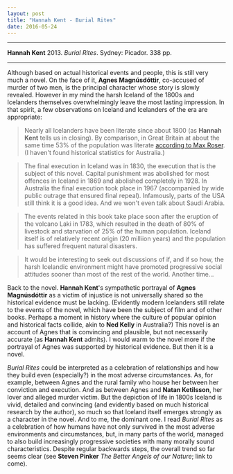 ```yaml
---
layout: post
title: "Hannah Kent - Burial Rites"
date: 2016-05-24
---
```



***
<b>Hannah Kent</b> 2013. _Burial Rites_.  Sydney: Picador. 338 pp.

***

Although based on actual historical events and people, this is still very much a novel.  On the face of it, **Agnes Magnúsdóttir**, co-accused of murder of two men, is the principal character whose story is slowly revealed.  However in my mind the harsh Iceland of the 1800s and Icelanders themselves overwhelmingly leave the most lasting impression.   In that spirit, a few observations on Iceland and Icelanders of the era are appropriate:

>Nearly all Icelanders have been literate since about 1800 (as <b>Hannah Kent</b> tells us in closing). By comparison, in Great Britain at about the same time 53% of the population was literate <A href="https://ourworldindata.org/literacy/">according to Max Roser</A>. (I haven't found historical statistics for Australia.)

>The final execution in Iceland was in 1830, the execution that is the subject of this novel. Capital punishment was abolished for most offences in Iceland in 1869 and abolished completely in 1928.  In Australia the final execution took place in 1967 (accompanied by wide public outrage that ensured final repeal). Infamously, parts of the USA still think it is a good idea.  And we won't even talk about Saudi Arabia.

>The events related in this book take place soon after the eruption of the volcano Laki in 1783, which resulted in the death of 80% of livestock and starvation of 25% of the human population.  Iceland itself is of relatively recent origin (20 milliion years) and the population has suffered frequent natural disasters. 

>It would be interesting to seek out discussions of if, and if so how, the harsh Icelandic environment might have promoted progressive social attitudes sooner than most of the rest of the world.  Another time... 

Back to the novel. **Hannah Kent**'s sympathetic portrayal of **Agnes Magnúsdóttir** as a victim of injustice is not universally shared so the historical evidence must be lacking. (Evidently modern Icelanders still relate to the events of the novel, which have been the subject of film and of other books.  Perhaps a moment in history where the culture of popular opinion and historical facts collide, akin to **Ned Kelly** in Australia?)  This novel is an account of Agnes that is convincing and plausible, but not necessarily accurate (as **Hannah Kent** admits). I  would warm to the novel more if the portrayal of Agnes was supported by historical evidence.  But then it is a novel.

_Burial Rites_ could be interpreted as a celebration of relationships and how they build even (especially?) in the most adverse circumstances.  As, for example, between Agnes and the rural family who house her between her conviction and execution.  And as between Agnes and **Natan Ketilsson**, her lover and alleged murder victim.  But the depiction of life in 1800s Iceland is vivid, detailed and convincing (and evidently based on much historical research by the author), so much so that Iceland itself emerges strongly as a character in the novel.  And to me, the dominant one.  I read _Burial Rites_ as a celebration of how humans have not only survived in the most adverse environments and circumstances, but, in many parts of the world, managed to also build increasingly progressive societies with many morally sound characteristics.  Despite regular backwards steps, the overall trend so far seems clear (see **Steven Pinker** _The Better Angels of our Nature_; link to come). 




